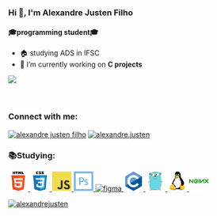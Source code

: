 <h3>Hi 👋, I'm Alexandre Justen Filho</h3>
<h4>🎓programming student🎓</h4>

- 🏠 studying ADS in IFSC
- 🔭 I’m currently working on **C projects**

<img src="https://media2.giphy.com/media/iIqmM5tTjmpOB9mpbn/giphy.gif?cid=ecf05e47lp95eydbwlsjj5ya3zdkhgplp51ob31b8x75y30c&rid=giphy.gif&ct=g" width="30px" data-canonical-src="https://media2.giphy.com/media/iIqmM5tTjmpOB9mpbn/giphy.gif?cid=ecf05e47lp95eydbwlsjj5ya3zdkhgplp51ob31b8x75y30c&rid=giphy.gif&ct=g" style="max-width:100%;">

<p align="left"> <a href="https://twitter.com/" target="blank"><img src="https://img.shields.io/twitter/follow/?logo=twitter&style=for-the-badge" alt="" /></a> </p>


<h3 align="left">Connect with me:</h3>
<p align="left">
<a href="https://fb.com/alexandre justen filho" target="blank"><img align="center" src="https://raw.githubusercontent.com/rahuldkjain/github-profile-readme-generator/master/src/images/icons/Social/facebook.svg" alt="alexandre justen filho" height="30" width="40" /></a>
<a href="https://instagram.com/alexandre.justen" target="blank"><img align="center" src="https://raw.githubusercontent.com/rahuldkjain/github-profile-readme-generator/master/src/images/icons/Social/instagram.svg" alt="alexandre.justen" height="30" width="40" /></a>
</p>

<h3 align="left">📚Studying:</h3>
<p align="left"><a href="https://www.w3.org/html/" target="_blank"> <img src="https://raw.githubusercontent.com/devicons/devicon/master/icons/html5/html5-original-wordmark.svg" alt="html5" width="40" height="40"/> </a> <a href="https://www.w3schools.com/css/" target="_blank"> <img src="https://raw.githubusercontent.com/devicons/devicon/master/icons/css3/css3-original-wordmark.svg" alt="css3" width="40" height="40"/> </a> <a href="https://developer.mozilla.org/en-US/docs/Web/JavaScript" target="_blank"> <img src="https://raw.githubusercontent.com/devicons/devicon/master/icons/javascript/javascript-original.svg" alt="javascript" width="40" height="40"/> </a> <a href="https://www.photoshop.com/en" target="_blank"> <img src="https://raw.githubusercontent.com/devicons/devicon/master/icons/photoshop/photoshop-line.svg" alt="photoshop" width="40" height="40"/> </a> <a href="https://www.figma.com/" target="_blank"> <img src="https://www.vectorlogo.zone/logos/figma/figma-icon.svg" alt="figma" width="40" height="40"/> </a> <a href="https://www.cprogramming.com/" target="_blank"> <img src="https://raw.githubusercontent.com/devicons/devicon/master/icons/c/c-original.svg" alt="c" width="40" height="40"/> </a> <a href="https://golang.org" target="_blank"> <img src="https://raw.githubusercontent.com/devicons/devicon/master/icons/go/go-original.svg" alt="go" width="40" height="40"/> </a> <a href="https://www.linux.org/" target="_blank"> <img src="https://raw.githubusercontent.com/devicons/devicon/master/icons/linux/linux-original.svg" alt="linux" width="40" height="40"/> </a> <a href="https://www.nginx.com" target="_blank"> <img src="https://raw.githubusercontent.com/devicons/devicon/master/icons/nginx/nginx-original.svg" alt="nginx" width="40" height="40"/> </p>


<p align="left"> <img src="https://komarev.com/ghpvc/?username=alexandrejusten&label=Profile%20views&color=23ccdb&style=flat" alt="alexandrejusten" /> </p>

